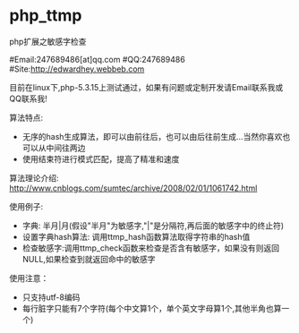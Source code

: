 php_ttmp
========

php扩展之敏感字检查

#Email:247689486[at]qq.com
#QQ:247689486
#Site:http://edwardhey.webbeb.com

目前在linux下,php-5.3.15上测试通过，如果有问题或定制开发请Email联系我或QQ联系我!

算法特点:
* 无序的hash生成算法，即可以由前往后，也可以由后往前生成…当然你喜欢也可以从中间往两边
* 使用结束符进行模式匹配，提高了精准和速度

算法理论介绍:
http://www.cnblogs.com/sumtec/archive/2008/02/01/1061742.html

使用例子:
* 字典: 半月|月(假设"半月"为敏感字,"|"是分隔符,再后面的敏感字中的终止符)
* 设置字典hash算法: 调用ttmp_hash函数算法取得字符串的hash值
* 检查敏感字:调用ttmp_check函数来检查是否含有敏感字，如果没有则返回NULL,如果检查到就返回命中的敏感字

使用注意：
* 只支持utf-8编码
* 每行脏字只能有7个字符(每个中文算1个，单个英文字母算1个,其他半角也算一个)
